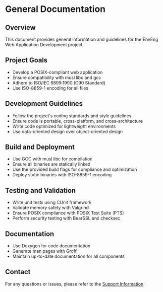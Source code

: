 # General Documentation

## Overview
This document provides general information and guidelines for the EnvEng Web Application Development project.

## Project Goals
- Develop a POSIX-compliant web application
- Ensure compatibility with musl libc and gcc
- Adhere to ISO/IEC 9899:1990 (C90 Standard)
- Use ISO-8859-1 encoding for all files

## Development Guidelines
- Follow the project's coding standards and style guidelines
- Ensure code is portable, cross-platform, and cross-architecture
- Write code optimized for lightweight environments
- Use data-oriented design over object-oriented design

## Build and Deployment
- Use GCC with musl libc for compilation
- Ensure all binaries are statically linked
- Use the provided build flags for compliance and optimization
- Deploy static binaries with ISO-8859-1 encoding

## Testing and Validation
- Write unit tests using CUnit framework
- Validate memory safety with Valgrind
- Ensure POSIX compliance with POSIX Test Suite (PTS)
- Perform security testing with BearSSL and checksec

## Documentation
- Use Doxygen for code documentation
- Generate man pages with Groff
- Maintain up-to-date documentation for all components

## Contact
For any questions or issues, please refer to the [Support Information](../user/SUPPORT.md).
